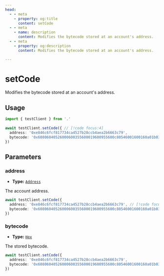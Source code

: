 ```yaml
---
head:
  - - meta
    - property: og:title
      content: setCode
  - - meta
    - name: description
      content: Modifies the bytecode stored at an account's address.
  - - meta
    - property: og:description
      content: Modifies the bytecode stored at an account's address.

---
```


# setCode

Modifies the bytecode stored at an account's address.

## Usage

```ts
import { testClient } from '.'
 
await testClient.setCode({ // [!code focus:4]
  address: '0xe846c6fcf817734ca4527b28ccb4aea2b6663c79',
  bytecode: '0x60806040526000600355600019600955600c80546001600160a01b031916737a250d5630b4cf539739df...'
})
```

## Parameters

### address

- **Type:** [`Address`](/docs/glossary/types#address)

The account address.

```ts
await testClient.setCode({
  address: '0xe846c6fcf817734ca4527b28ccb4aea2b6663c79', // [!code focus]
  bytecode: '0x60806040526000600355600019600955600c80546001600160a01b031916737a250d5630b4cf539739df...'
})
```

### bytecode

- **Type:** [`Hex`](/docs/glossary/types#hex)

The stored bytecode.

```ts
await testClient.setCode({
  address: '0xe846c6fcf817734ca4527b28ccb4aea2b6663c79',
  bytecode: '0x60806040526000600355600019600955600c80546001600160a01b031916737a250d5630b4cf539739df...' // [!code focus]
})
```